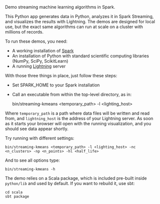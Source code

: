 Demo streaming machine learning algorithms in Spark.

This Python app generates data in Python, analyzes it in Spark Streaming, and visualizes the results with Lightning. The demos are designed for local use, but the exact same algorithms can run at scale on a cluster with millions of records.

To run these demos, you need:

* A working installation of [Spark]('http://spark.apache.org/downloads.html')
* An installation of Python with standard scientific computing libraries (NumPy, SciPy, ScikitLearn)
* A running [Lightning]('http://lightning-viz.org') server

With those three things in place, just follow these steps:

* Set SPARK_HOME to your Spark installation
* Call an executable from within the top-level directory, as in:

	bin/streaming-kmeans <temporary_path> -l <lighting_host>

Where `temporary_path` is a path where data files will be written and read from, and `lightning_host` is the address of your Lightning server. As soon as it starts your browser will open with the running visualization, and you should see data appear shortly. 

Try running with different settings:

	bin/streaming-kmeans <temporary_path> -l <lighting_host> -nc <n_clusters> -np <n_points> -hl <half_life>

And to see all options type:

	bin/streaming-kmeans -h

The demo relies on a Scala package, which is included pre-built inside `python/lib` and used by default. If you want to rebuild it, use sbt:

	cd scala
	sbt package